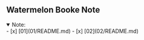 ## Watermelon Booke Note
<details open>
<summary>Note:</summary>
- [x] [01](01/README.md)
- [x] [02](02/README.md)
</details>